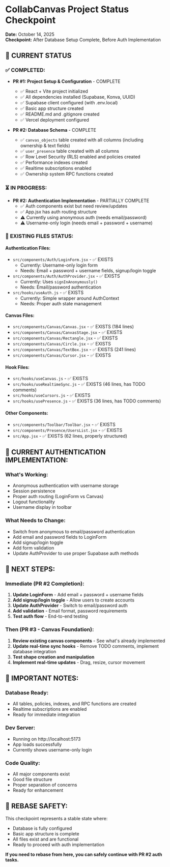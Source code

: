 # CollabCanvas Project Status Checkpoint
**Date:** October 14, 2025  
**Checkpoint:** After Database Setup Complete, Before Auth Implementation

## 🎯 **CURRENT STATUS**

### ✅ **COMPLETED:**
- **PR #1: Project Setup & Configuration** - COMPLETE
  - ✅ React + Vite project initialized
  - ✅ All dependencies installed (Supabase, Konva, UUID)
  - ✅ Supabase client configured (with .env.local)
  - ✅ Basic app structure created
  - ✅ README.md and .gitignore created
  - ✅ Vercel deployment configured

- **PR #2: Database Schema** - COMPLETE
  - ✅ `canvas_objects` table created with all columns (including ownership & text fields)
  - ✅ `user_presence` table created with all columns
  - ✅ Row Level Security (RLS) enabled and policies created
  - ✅ Performance indexes created
  - ✅ Realtime subscriptions enabled
  - ✅ Ownership system RPC functions created

### ⏳ **IN PROGRESS:**
- **PR #2: Authentication Implementation** - PARTIALLY COMPLETE
  - ✅ Auth components exist but need review/updates
  - ✅ App.jsx has auth routing structure
  - ⚠️ Currently using anonymous auth (needs email/password)
  - ⚠️ Username-only login (needs email + password + username)

### 📁 **EXISTING FILES STATUS:**

#### **Authentication Files:**
- `src/components/Auth/LoginForm.jsx` - ✅ EXISTS
  - Currently: Username-only login form
  - Needs: Email + password + username fields, signup/login toggle
- `src/components/Auth/AuthProvider.jsx` - ✅ EXISTS
  - Currently: Uses `signInAnonymously()` 
  - Needs: Email/password authentication
- `src/hooks/useAuth.js` - ✅ EXISTS
  - Currently: Simple wrapper around AuthContext
  - Needs: Proper auth state management

#### **Canvas Files:**
- `src/components/Canvas/Canvas.jsx` - ✅ EXISTS (184 lines)
- `src/components/Canvas/CanvasStage.jsx` - ✅ EXISTS
- `src/components/Canvas/Rectangle.jsx` - ✅ EXISTS
- `src/components/Canvas/Circle.jsx` - ✅ EXISTS  
- `src/components/Canvas/TextBox.jsx` - ✅ EXISTS (241 lines)
- `src/components/Canvas/Cursor.jsx` - ✅ EXISTS

#### **Hook Files:**
- `src/hooks/useCanvas.js` - ✅ EXISTS
- `src/hooks/useRealtimeSync.js` - ✅ EXISTS (46 lines, has TODO comments)
- `src/hooks/useCursors.js` - ✅ EXISTS
- `src/hooks/usePresence.js` - ✅ EXISTS (36 lines, has TODO comments)

#### **Other Components:**
- `src/components/Toolbar/Toolbar.jsx` - ✅ EXISTS
- `src/components/Presence/UsersList.jsx` - ✅ EXISTS
- `src/App.jsx` - ✅ EXISTS (62 lines, properly structured)

## 🔧 **CURRENT AUTHENTICATION IMPLEMENTATION:**

### **What's Working:**
- Anonymous authentication with username storage
- Session persistence
- Proper auth routing (LoginForm vs Canvas)
- Logout functionality
- Username display in toolbar

### **What Needs to Change:**
- Switch from anonymous to email/password authentication
- Add email and password fields to LoginForm
- Add signup/login toggle
- Add form validation
- Update AuthProvider to use proper Supabase auth methods

## 🎯 **NEXT STEPS:**

### **Immediate (PR #2 Completion):**
1. **Update LoginForm** - Add email + password + username fields
2. **Add signup/login toggle** - Allow users to create accounts
3. **Update AuthProvider** - Switch to email/password auth
4. **Add validation** - Email format, password requirements
5. **Test auth flow** - End-to-end testing

### **Then (PR #3 - Canvas Foundation):**
1. **Review existing canvas components** - See what's already implemented
2. **Update real-time sync hooks** - Remove TODO comments, implement database integration
3. **Test shape creation and manipulation**
4. **Implement real-time updates** - Drag, resize, cursor movement

## 🚨 **IMPORTANT NOTES:**

### **Database Ready:**
- All tables, policies, indexes, and RPC functions are created
- Realtime subscriptions are enabled
- Ready for immediate integration

### **Dev Server:**
- Running on http://localhost:5173
- App loads successfully
- Currently shows username-only login

### **Code Quality:**
- All major components exist
- Good file structure
- Proper separation of concerns
- Ready for enhancement

## 🔄 **REBASE SAFETY:**
This checkpoint represents a stable state where:
- Database is fully configured
- Basic app structure is complete
- All files exist and are functional
- Ready to proceed with auth implementation

**If you need to rebase from here, you can safely continue with PR #2 auth tasks.**
